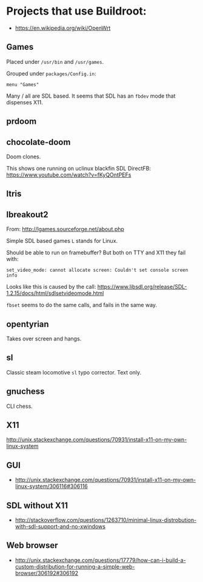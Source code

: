 # Projects that use Buildroot:

- <https://en.wikipedia.org/wiki/OpenWrt>

## Games

Placed under `/usr/bin` and `/usr/games`.

Grouped under `packages/Config.in`:

    menu "Games"

Many / all are SDL based. It seems that SDL has an `fbdev` mode that dispenses X11.

## prdoom

## chocolate-doom

Doom clones.

This shows one running on uclinux blackfin SDL DirectFB: https://www.youtube.com/watch?v=fKyQOntPEFs

## ltris

## lbreakout2

From: http://lgames.sourceforge.net/about.php

Simple SDL based games `L` stands for Linux.

Should be able to run on framebuffer? But both on TTY and X11 they fail with:

    set_video_mode: cannot allocate screen: Couldn't set console screen info

Looks like this is caused by the call: <https://www.libsdl.org/release/SDL-1.2.15/docs/html/sdlsetvideomode.html>

`fbset` seems to do the same calls, and fails in the same way.

## opentyrian

Takes over screen and hangs.

## sl

Classic steam locomotive `sl` typo corrector. Text only.

## gnuchess

CLI chess.

## X11

http://unix.stackexchange.com/questions/70931/install-x11-on-my-own-linux-system

## GUI

- <http://unix.stackexchange.com/questions/70931/install-x11-on-my-own-linux-system/306116#306116>

## SDL without X11

- <http://stackoverflow.com/questions/1263710/minimal-linux-distrobution-with-sdl-support-and-no-xwindows>

## Web browser

- <http://unix.stackexchange.com/questions/17779/how-can-i-build-a-custom-distribution-for-running-a-simple-web-browser/306192#306192>

